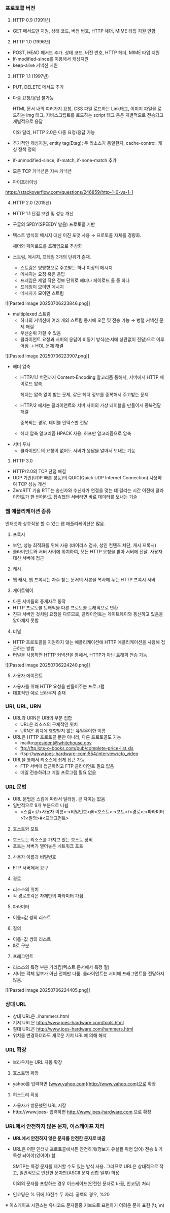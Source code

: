 ### 프로토콜 버전

1. HTTP 0.9 (1991년)
- GET 메서드만 지원, 상태 코드, 버전 번호, HTTP 헤더,  MIME 타입 지원 안함

2. HTTP 1.0 (1996년)
- POST, HEAD 메서드 추가. 상태 코드, 버전 번호, HTTP 헤더,  MIME 타입 지원
- If-modified-since를 이용해서 캐싱지원
- keep-alive 커넥션 지원

3. HTTP 1.1 (1997년)
- PUT, DELETE 메서드 추가
- 다중 요청/응답 불가능
    
    HTML 문서 내의 여러가지 요청, CSS 파일 로드하는 Link태그, 이미지 파일을 로드하는 img 태그, 자바스크립트를 로드하는 script 태그 등은 개별적으로 전송되고 개별적으로 응답
    
    이와 달리, HTTP 2.0은 다중 요청/응답 가능
    
- 추가적인 캐싱지원, entity tag(Etag): 두 리소스가 동일한지, cache-control: 캐싱 정책 정의
- if-unmodified-since, if-match, if-none-match 추가
- 모든 TCP 커넥션은 지속 커넥션
- 파이프라이닝

https://stackoverflow.com/questions/246859/http-1-0-vs-1-1

4. HTTP 2.0 (2015년)
- HTTP 1.1 단점 보완 및 성능 개선
- 구글의 SPDY(SPEEDY 발음) 프로토콜 기반
- 텍스트 방식의 메시지 대신 이진 포맷 사용 → 프로토콜 자체를 경량화.
    
    헤더와 페이로드를 프레임으로 추상화
    
- 스트림, 메시지, 프레임 3개의 단위가 존재.
    - 스트림은 양방향으로 주고받는 하나 이상의 메시지
    - 메시지는 요청 혹은 응답
    - 프레임은 제일 작은 정보 단위로 헤더나 페이로드 둘 중 하나
    - 프레임이 모이면 메시지
    - 메시지가 모이면 스트림

![[Pasted image 20250706223846.png]]

- multiplexed 스트림
    - 하나의 커넥션에 여러 개의 스트림 동시에 오픈 및 전송 가능 → 병렬 커넥션 문제 해결
    - 우선순위 가질 수 있음
    - 클라이언트 요청과 서버의 응답이 비동기 방식(순서에 상관없이 전달)으로 이루어짐 → HOL 문제 해결

![[Pasted image 20250706223907.png]]

- 헤더 압축
    - HTTP/1.1 버전까지 Content-Encoding 알고리즘 통해서, 서버에서 HTTP 페이로드 압축
        
        헤더는 압축 없이 받는 문제, 같은 헤더 정보를 중복해서 주고받는 문제
        
    - HTTP/2 에서는 클라이언트와 서버 사이의 가상 테이블을 만들어서 중복전달 해결
        
        중복되는 경우, 테이블 인덱스만 전달
        
    - 헤더 압축 알고리즘 HPACK 사용. 허프만 알고리즘으로 압축
- 서버 푸시
    - 클라이언트의 요청이 없어도 서버가 응답을 알아서 보내는 기능

1. HTTP 3.0
- HTTP/2.0의 TCP 단점 해결
- UDP 기반(UDP 빠른 성능)의 QUIC(Quick UDP Internet Connection) 사용하여 TCP 성능 개선
- ZeroRTT 기술
    RTT는 송신자와 수신자가 연결을 맺는 데 걸리는 시간
    이전에 클라이언트가 한 번이라도 접속했던 서버라면 바로 데이터를 보내는 기술
    

### 웹 애플리케이션 종류

인터넷과 상호작용 할 수 있는 웹 애플리케이션은 많음.

1. 프록시
- 보안, 성능 최적화를 위해 사용 (바이러스 검사, 성인 컨텐츠 차단, 캐시 프록시)
- 클라이언트와 서버 사이에 위치하여, 모든 HTTP 요청을 받아 서버에 전달. 사용자 대신 서버에 접근

2. 캐시
- 웹 캐시, 웹 프록시는 자주 찾는 문서의 사본을 복사해 두는 HTTP 프록시 서버

3. 게이트웨이
- 다른 서버들의 중개자로 동작
- HTTP 프로토콜 트래픽을 다른 프로토콜 트래픽으로 변환
- 진짜 서버인 것처럼  요청을 다루므로, 클라이언트는 게이트웨이와 통신하고 있음을 알아채지 못함

4. 터널
- HTTP 프로토콜을 지원하지 않는 애플리케이션에 HTTP 애플리케이션을 사용해 접근하는 방법
- 터널을 사용하면 HTTP 커넥션을 통해서, HTTP가 아닌 트래픽 전송 가능

![[Pasted image 20250706224240.png]]

5. 사용자 에이전트
- 사용자를 위해 HTTP 요청을 만들어주는 프로그램
- 대표적인 예로 브라우저 존재

### URI, URL, URN

- URL과 URN은 URI의 부분 집합
    - URL은 리소스의 구체적인 위치
    - URN은 위치에 영향받지 않는 유일무이한 이름
- URL은 HTTP 프로토콜 뿐만 아니라, 다른 프로토콜도 가능
    - mailto:president@whitehouse.gov
    - ftp://ftp.lots-o-books.com/pub/complete-price-list.xls
    - rtsp://www.joes-hardware-com:554/interview/cto_video
- URL을 통해서 리소스에 쉽게 접근 가능
    - FTP 서버에 접근하려고 FTP 클라이언트 필요 없음
    - 메일 전송하려고 메일 프로그램 필요 없음

### URL 문법

- URL 문법은 스킴에 따라서 달라짐. 큰 차이는 없음
- 일반적으로 9개 부분으로 나뉨
    - <스킴>://<사용자 이름>:<비밀번호>@<호스트>:<포트>/<경로>;<파라미터>?<질의>#<프래그먼트>
2. 호스트와 포트
- 호스트는 리소스를 가지고 있는 호스트 장비
- 포트는 서버가 열어놓은 네트워크 포트

3. 사용자 이름과 비밀번호
- FTP 서버에서 요구

4. 경로
- 리소스의 위치
- 각 경로조각은 자체만의 파라미터 가짐

5. 파라미터
- 이름=값 쌍의 리스트

6. 질의
- 이름=값 쌍의 리스트
- &로 구분

7. 프래그먼트
- 리소스의 특정 부분 가리킴(텍스트 문서에서 특정 절)
- 서버는 객체 일부가 아닌 전체만 다룸. 클라이언트는 서버에 프래그먼트를 전달하지 않음.

![[Pasted image 20250706224405.png]]

### 상대 URL

- 상대 URL은 ./hammers.html
- 기저 URL은 http://www.joes-hardware.com/tools.html
- 절대 URL은 http://www.joes-hardware.com/hammers.html
- 위치를 변경하더라도 새로운 기저 URL에 의해 해석

### URL 확장

- 브라우저는 URL 자동 확장
1. 호스트명 확장
- yahoo를 입력하면 [www.yahoo.com](http://www.yahoo.com)으로 확장

1. 히스토리 확장
- 사용자가 방문했던 URL 저장
- http://www.joes- 입력하면 http://www.joes-hardware.com 으로 확장

### URL에서 안전하지 않은 문자, 이스케이프 처리

- **URL에서 안전하지 않은 문자를 안전한 문자로 바꿈**
- URL은 어떤 인터넷 프로토콜에서든 안전하게(정보가 유실될 위험 없이) 전송 & 가독성 되어야(있어야) 함.
    
    SMTP는 특정 문자를 제거할 수도 있는 방식 사용. 그러므로 URL은 상대적으로 작고, 일반적으로 안전한 문자만(ASCII 문자 집합 일부) 허용.
    
     이외의 문자를 포함하는 경우 이스케이프(안전한 문자로 바꿈, 인코딩) 처리
    
- 인코딩은 % 뒤에 16진수 두 자리. 공백의 경우, %20

※ 이스케이프 시퀀스는 유니코드 문자들중 키보드로 표현하기 어려운 문자 표현 (\t, \n)